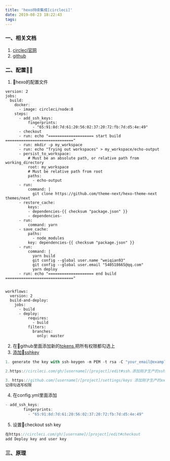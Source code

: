 ```yaml
---
title: 'hexo持续集成[circleci]'
date: 2019-08-23 18:22:43
tags:
---
```


### 一、相关文档
1. [circleci官网](https://circleci.com)
2. [github](https://github.com)

### 二、配置
1. hexo的配置文件
```deploy
version: 2
jobs:
  build:
    docker:
      - image: circleci/node:8
    steps:
      - add_ssh_keys:
          fingerprints:
            - "65:91:8d:7d:61:20:56:02:37:20:72:fb:7d:d5:4e:49"
      - checkout
      - run: echo "==================== start build =============================="
      - run: mkdir -p my_workspace
      - run: echo "Trying out workspaces" > my_workspace/echo-output
      - persist_to_workspace:
          # Must be an absolute path, or relative path from working_directory
          root: my_workspace
          # Must be relative path from root
          paths:
            - echo-output 
      - run:
          command: |
            git clone https://github.com/theme-next/hexo-theme-next themes/next
      - restore_cache:
          keys:
          - dependencies-{{ checksum "package.json" }}
          - dependencies-
      - run:
          command: yarn
      - save_cache:
          paths:
            - node_modules
          key: dependencies-{{ checksum "package.json" }}
      - run:
          command: |
            yarn build
            git config --global user.name "weiqian93"
            git config --global user.email "540518665@qq.com"
            yarn deploy
      - run: echo "==================== end build =============================="


workflows:
  version: 2
  build-and-deploy:
    jobs:
      - build
      - deploy:
          requires:
            - build
          filters:
            branches:
              only: master
```
2. 在github里面添加新的[tokens](https://github.com/settings/tokens),把所有权限都勾选上 
3. [添加sshkey](https://circleci.com/docs/2.0/add-ssh-key/)
   
```js
1. generate the key with ssh-keygen -m PEM -t rsa -C "your_email@example.com"

2.https://circleci.com/gh/[username]/[project]/edit#ssh.添加刚才生产的ssh-keygen xxx

3. https://github.com/[username]/[project]/settings/keys 添加刚才生产的xxx.pub
记得勾选写权限
```
4. 在config.yml里面添加
```js
- add_ssh_keys:
        fingerprints:
          - "65:91:8d:7d:61:20:56:02:37:20:72:fb:7d:d5:4e:49"
```
5. 设置checkout ssh key
```js
在https://circleci.com/gh/[username]/[project]/edit#checkout 
add Deploy key and user key
```

### 三、原理